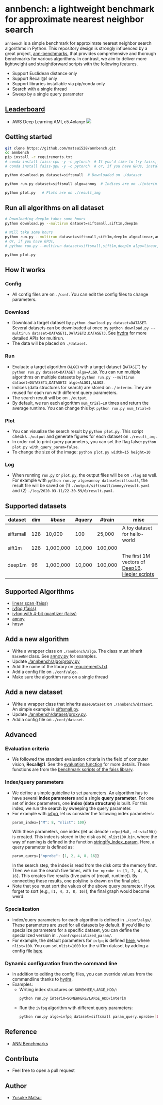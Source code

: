 # annbench: a lightweight benchmark for approximate nearest neighbor search

`annbench` is a simple benchmark for approximate nearest neighbor search algorithms in Python. This repository design is strongly influenced by a great project, [ann-benchmarks](https://github.com/erikbern/ann-benchmarks), that provides comprehensive and thorough benchmarks for various algorithms. In contrast, we aim to deliver more lightweight and straightforward scripts with the following features.

- Support Euclidean distance only
- Support Recall@1 only
- Support libraries installable via pip/conda only
- Search with a single thread
- Sweep by a single query parameter

## [Leaderboard](https://github.com/matsui528/annbench_leaderboard)
- AWS Deep Learning AMI, c5.4xlarge
![](https://github.com/matsui528/annbench_leaderboard/blob/main/result_img/2021_02_23/deep1m.png?raw=True)


## Getting started
```bash
git clone https://github.com/matsui528/annbench.git
cd annbench
pip install -r requirements.txt
# conda install faiss-cpu -y -c pytorch  # If you'd like to try faiss, run this on anaconda
# conda install faiss-gpu -y -c pytorch  # or, if you have GPUs, install faiss-gpu

python download.py dataset=siftsmall  # Downloaded on ./dataset

python run.py dataset=siftsmall algo=annoy  # Indices are on ./interim. Results are on ./output

python plot.py   # Plots are on ./result_img
```

## Run all algorithms on all dataset
```bash
# Downloading deep1m takes some hours
python download.py --multirun dataset=siftsmall,sift1m,deep1m

# Will take some hours
python run.py --multirun dataset=siftsmall,sift1m,deep1m algo=linear,annoy,ivfpq,hnsw,ivfpq4bit
# Or, if you have GPUs, 
# python run.py --multirun dataset=siftsmall,sift1m,deep1m algo=linear,annoy,ivfpq,hnsw,linear_gpu,ivfpq_gpu,ivfpq4bit

python plot.py
```

## How it works

### Config
- All config files are on `./conf`. You can edit the config files to change parameters.

### Download
- Download a target dataset by `python download.py dataset=DATASET`. 
Several datasets can be downloaded at once by `python download.py --multirun dataset=DATASET1,DATASET2,DATASET3`. See [hydra](https://hydra.cc/) for more detailed APIs for multirun.
- The data will be placed on `./dataset`.

### Run
- Evaluate a target algorithm (`ALGO`) with a target dataset (`DATASET`) by `python run.py dataset=DATASET algo=ALGO`. You can run multiple algorithms on multiple datasets by `python run.py --multirun dataset=DATASET1,DATASET2 algo=ALGO1,ALGO2`.
- Indices (data structures for search) are stored on `./interim`. They are reused for each run with different query parameters.
- The search result will be on `./output`.
- By default, we run each algorithm `num_trial=10` times and return the average runtime. You can change this by: `python run.py num_trial=5`

### Plot
- You can visualize the search result by `python plot.py`. This script checks `./output` and generate figures for each dataset on `./result_img`.
- In order not to print query parameters, you can set the flag false: `python plot.py with_query_param=false`.
- To change the size of the image: `python plot.py width=15 height=10`


### Log
- When running `run.py` or `plot.py`, the output files will be on `./log` as well. For example with `python run.py algo=annoy dataset=siftsmall`, the result file will be saved on (1) `./output/siftsmall/annoy/result.yaml` and (2) `./log/2020-03-11/22-30-59/0/result.yaml`.

## Supported datasets
| dataset | dim | #base | #query | #train | misc
| --- | --- | --- | --- | --- | --- |
| siftsmall | 128 |    10,000 |    100 |  25,000 | A toy dataset for hello-world|
| sift1m    | 128 | 1,000,000 | 10,000 | 100,000 | |
| deep1m    |  96 | 1,000,000 | 10,000 | 100,000 | The first 1M vectors of [Deep1B](https://github.com/arbabenko/GNOIMI). [Hepler scripts](https://github.com/matsui528/deep1b_gt)|

## Supported Algorithms
- [linear scan (faiss)](https://github.com/facebookresearch/faiss/blob/master/faiss/IndexFlat.h)
- [ivfpq (faiss)](https://github.com/facebookresearch/faiss/blob/master/faiss/IndexIVFPQ.h)
- [ivfpq with 4-bit quantizer (faiss)](https://github.com/facebookresearch/faiss/blob/master/faiss/IndexIVFPQFastScan.h)
- [annoy](https://github.com/spotify/annoy)
- [hnsw](https://github.com/nmslib/hnswlib)



## Add a new algorithm
- Write a wrapper class on `./annbench/algo`. 
The class must inherit `BaseANN` class. See [annoy.py](annbench/algo/annoy.py) for examples.
- Update [./annbench/algo/proxy.py](annbench/algo/proxy.py)
- Add the name of the library on [requirements.txt](requirements.txt).
- Add a config file on `./conf/algo`. 
- Make sure the algorithm runs on a single thread

## Add a new dataset
- Write a wrapper class that inherits `BaseDataset` on `./annbench/dataset`.
An simple example is  [siftsmall.py](annbench/dataset/siftsmall.py).
- Update [./annbench/dataset/proxy.py](annbench/dataset/proxy.py).
- Add a config file on `./conf/dataset`.


## Advanced


### Evaluation criteria
- We followed the standard evaluation criteria in the field of computer vision, **Recall@1**. See the [evaluation function](annbench/util.py) for more details. These functions are from the [benchmark scripts of the faiss library](https://github.com/facebookresearch/faiss/tree/master/benchs).



### Index/query parameters
- We define a simple guideline to set parameters. An algorithm has to have several **index parameters** and a single **query parameter**. For one set of index parameters, one **index (data structure)** is built. For this index, we run the search by sweeping the query parameter.
- For example with [ivfpq](conf/algo/ivfpq.yaml), let us consider the following index parameters:
  ```python
  param_index={"M": 8, "nlist": 100}
  ```
  With these parameters, one index (let us denote `ivfpq(M=8, nlist=100)`) is created.
  This index is stored in the disk as `M8_nlist100.bin`, where the way of naming is defined in the function [stringify_index_param](annbench/algo/ivfpq.py).
  Here, a query parameter is defined as:
  ```python
  param_query={"nprobe": [1, 2, 4, 8, 16]}
  ```
  In the search step, the index is read from the disk onto the memory first. Then we run the search five times, with `for nprobe in [1, 2, 4, 8, 16]`. This creates five results (five pairs of (recall, runtime)). By connecting these results, one polyline is drawn on the final plot.
- Note that you must sort the values of the above query parameter. If you forget to sort (e.g., `[1, 4, 2, 8, 16]`), the final graph would become weird.

### Specialization
- Index/query parameters for each algorithm is defined in `./conf/algo/`. These parameters are used for all datasets by default. If you'd like to specialize parameters for a specific dataset, you can define the specialized version in `./conf/specialized_param/`.
- For example, the default parameters for `ivfpq` is defined [here](conf/algo/ivfpq.yaml), where `nlist=100`. You can set `nlist=1000` for the sift1m dataset by adding a config file [here](conf/specialized_param/sift1m_ivfpq.yaml)


### Dynamic configuration from the command line
- In addition to editing the config files, you can override values from the commandline thanks to [hydra](https://hydra.cc/).
- Examples:
  - Writing index structures on `SOMEWHEE/LARGE_HDD/`:
    ```bash
    python run.py interim=SOMEWHERE/LARGE_HDD/interim
    ```
  - Run the `ivfpq` algorithm with different query parameters:
    ```bash
    python run.py algo=ivfpq dataset=siftsmall param_query.nprobe=[1,5,25]
    ```



## Reference
- [ANN Benchmarks](https://github.com/erikbern/ann-benchmarks/)

## Contribute
- Feel free to open a pull request

## Author 
- [Yusuke Matsui](http://yusukematsui.me)
